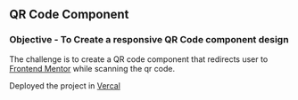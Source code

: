 ## QR Code Component

### Objective - To Create a responsive QR Code component design

The challenge is to create a QR code component that redirects user to [Frontend Mentor](https://www.frontendmentor.io) while scanning the qr code.

Deployed the project in [Vercal](https://qr-code-frontend-mentor-sandy.vercel.app/)

